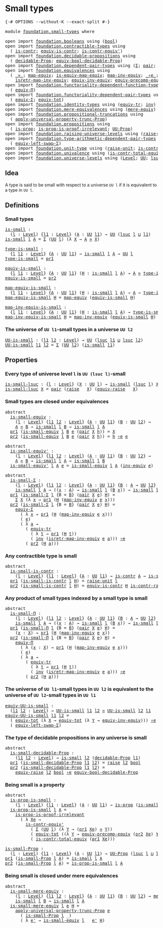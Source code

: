 # Small types

<pre class="Agda"><a id="24" class="Symbol">{-#</a> <a id="28" class="Keyword">OPTIONS</a> <a id="36" class="Pragma">--without-K</a> <a id="48" class="Pragma">--exact-split</a> <a id="62" class="Symbol">#-}</a>

<a id="67" class="Keyword">module</a> <a id="74" href="foundation.small-types.html" class="Module">foundation.small-types</a> <a id="97" class="Keyword">where</a>

<a id="104" class="Keyword">open</a> <a id="109" class="Keyword">import</a> <a id="116" href="foundation.booleans.html" class="Module">foundation.booleans</a> <a id="136" class="Keyword">using</a> <a id="142" class="Symbol">(</a><a id="143" href="foundation.booleans.html#1074" class="Datatype">bool</a><a id="147" class="Symbol">)</a>
<a id="149" class="Keyword">open</a> <a id="154" class="Keyword">import</a> <a id="161" href="foundation.contractible-types.html" class="Module">foundation.contractible-types</a> <a id="191" class="Keyword">using</a>
  <a id="199" class="Symbol">(</a> <a id="201" href="foundation-core.contractible-types.html#925" class="Function">is-contr</a><a id="209" class="Symbol">;</a> <a id="211" href="foundation-core.contractible-types.html#4237" class="Function">equiv-is-contr</a><a id="225" class="Symbol">;</a> <a id="227" href="foundation-core.contractible-types.html#3739" class="Function">is-contr-equiv&#39;</a><a id="242" class="Symbol">)</a>
<a id="244" class="Keyword">open</a> <a id="249" class="Keyword">import</a> <a id="256" href="foundation.decidable-propositions.html" class="Module">foundation.decidable-propositions</a> <a id="290" class="Keyword">using</a>
  <a id="298" class="Symbol">(</a> <a id="300" href="foundation.decidable-propositions.html#1873" class="Function">decidable-Prop</a><a id="314" class="Symbol">;</a> <a id="316" href="foundation.decidable-propositions.html#5175" class="Function">equiv-bool-decidable-Prop</a><a id="341" class="Symbol">)</a>
<a id="343" class="Keyword">open</a> <a id="348" class="Keyword">import</a> <a id="355" href="foundation.dependent-pair-types.html" class="Module">foundation.dependent-pair-types</a> <a id="387" class="Keyword">using</a> <a id="393" class="Symbol">(</a><a id="394" href="foundation-core.dependent-pair-types.html#502" class="Record">Σ</a><a id="395" class="Symbol">;</a> <a id="397" href="foundation-core.dependent-pair-types.html#575" class="InductiveConstructor">pair</a><a id="401" class="Symbol">;</a> <a id="403" href="foundation-core.dependent-pair-types.html#592" class="Field">pr1</a><a id="406" class="Symbol">;</a> <a id="408" href="foundation-core.dependent-pair-types.html#604" class="Field">pr2</a><a id="411" class="Symbol">)</a>
<a id="413" class="Keyword">open</a> <a id="418" class="Keyword">import</a> <a id="425" href="foundation.equivalences.html" class="Module">foundation.equivalences</a> <a id="449" class="Keyword">using</a>
  <a id="457" class="Symbol">(</a> <a id="459" href="foundation-core.equivalences.html#1607" class="Function Operator">_≃_</a><a id="462" class="Symbol">;</a> <a id="464" href="foundation-core.equivalences.html#1807" class="Function">map-equiv</a><a id="473" class="Symbol">;</a> <a id="475" href="foundation-core.equivalences.html#1862" class="Function">is-equiv-map-equiv</a><a id="493" class="Symbol">;</a> <a id="495" href="foundation-core.equivalences.html#5022" class="Function">map-inv-equiv</a><a id="508" class="Symbol">;</a> <a id="510" href="foundation-core.equivalences.html#7843" class="Function Operator">_∘e_</a><a id="514" class="Symbol">;</a> <a id="516" href="foundation-core.equivalences.html#5707" class="Function">inv-equiv</a><a id="525" class="Symbol">;</a>
    <a id="531" href="foundation-core.equivalences.html#5237" class="Function">isretr-map-inv-equiv</a><a id="551" class="Symbol">;</a> <a id="553" href="foundation.equivalences.html#17236" class="Function">equiv-inv-equiv</a><a id="568" class="Symbol">;</a> <a id="570" href="foundation.equivalences.html#18378" class="Function">equiv-precomp-equiv</a><a id="589" class="Symbol">)</a>
<a id="591" class="Keyword">open</a> <a id="596" class="Keyword">import</a> <a id="603" href="foundation.functoriality-dependent-function-types.html" class="Module">foundation.functoriality-dependent-function-types</a> <a id="653" class="Keyword">using</a>
  <a id="661" class="Symbol">(</a> <a id="663" href="foundation.functoriality-dependent-function-types.html#6158" class="Function">equiv-Π</a><a id="670" class="Symbol">)</a>
<a id="672" class="Keyword">open</a> <a id="677" class="Keyword">import</a> <a id="684" href="foundation.functoriality-dependent-pair-types.html" class="Module">foundation.functoriality-dependent-pair-types</a> <a id="730" class="Keyword">using</a>
  <a id="738" class="Symbol">(</a> <a id="740" href="foundation-core.functoriality-dependent-pair-types.html#10421" class="Function">equiv-Σ</a><a id="747" class="Symbol">;</a> <a id="749" href="foundation-core.functoriality-dependent-pair-types.html#6804" class="Function">equiv-tot</a><a id="758" class="Symbol">)</a>
<a id="760" class="Keyword">open</a> <a id="765" class="Keyword">import</a> <a id="772" href="foundation.identity-types.html" class="Module">foundation.identity-types</a> <a id="798" class="Keyword">using</a> <a id="804" class="Symbol">(</a><a id="805" href="foundation.identity-types.html#3840" class="Function">equiv-tr</a><a id="813" class="Symbol">;</a> <a id="815" href="foundation-core.identity-types.html#1552" class="Function">inv</a><a id="818" class="Symbol">)</a>
<a id="820" class="Keyword">open</a> <a id="825" class="Keyword">import</a> <a id="832" href="foundation.mere-equivalences.html" class="Module">foundation.mere-equivalences</a> <a id="861" class="Keyword">using</a> <a id="867" class="Symbol">(</a><a id="868" href="foundation.mere-equivalences.html#1406" class="Function">mere-equiv</a><a id="878" class="Symbol">)</a>
<a id="880" class="Keyword">open</a> <a id="885" class="Keyword">import</a> <a id="892" href="foundation.propositional-truncations.html" class="Module">foundation.propositional-truncations</a> <a id="929" class="Keyword">using</a>
  <a id="937" class="Symbol">(</a> <a id="939" href="foundation.propositional-truncations.html#5581" class="Function">apply-universal-property-trunc-Prop</a><a id="974" class="Symbol">)</a>
<a id="976" class="Keyword">open</a> <a id="981" class="Keyword">import</a> <a id="988" href="foundation.propositions.html" class="Module">foundation.propositions</a> <a id="1012" class="Keyword">using</a>
  <a id="1020" class="Symbol">(</a> <a id="1022" href="foundation-core.propositions.html#1246" class="Function">is-prop</a><a id="1029" class="Symbol">;</a> <a id="1031" href="foundation-core.propositions.html#3151" class="Function">is-prop-is-proof-irrelevant</a><a id="1058" class="Symbol">;</a> <a id="1060" href="foundation-core.propositions.html#1322" class="Function">UU-Prop</a><a id="1067" class="Symbol">)</a>
<a id="1069" class="Keyword">open</a> <a id="1074" class="Keyword">import</a> <a id="1081" href="foundation.raising-universe-levels.html" class="Module">foundation.raising-universe-levels</a> <a id="1116" class="Keyword">using</a> <a id="1122" class="Symbol">(</a><a id="1123" href="foundation.raising-universe-levels.html#765" class="Datatype">raise</a><a id="1128" class="Symbol">;</a> <a id="1130" href="foundation.raising-universe-levels.html#1342" class="Function">equiv-raise</a><a id="1141" class="Symbol">)</a>
<a id="1143" class="Keyword">open</a> <a id="1148" class="Keyword">import</a> <a id="1155" href="foundation.type-arithmetic-dependent-pair-types.html" class="Module">foundation.type-arithmetic-dependent-pair-types</a> <a id="1203" class="Keyword">using</a>
  <a id="1211" class="Symbol">(</a> <a id="1213" href="foundation-core.type-arithmetic-dependent-pair-types.html#10226" class="Function">equiv-left-swap-Σ</a><a id="1230" class="Symbol">)</a>
<a id="1232" class="Keyword">open</a> <a id="1237" class="Keyword">import</a> <a id="1244" href="foundation.unit-type.html" class="Module">foundation.unit-type</a> <a id="1265" class="Keyword">using</a> <a id="1271" class="Symbol">(</a><a id="1272" href="foundation.unit-type.html#1237" class="Function">raise-unit</a><a id="1282" class="Symbol">;</a> <a id="1284" href="foundation.unit-type.html#2797" class="Function">is-contr-raise-unit</a><a id="1303" class="Symbol">)</a>
<a id="1305" class="Keyword">open</a> <a id="1310" class="Keyword">import</a> <a id="1317" href="foundation.univalence.html" class="Module">foundation.univalence</a> <a id="1339" class="Keyword">using</a> <a id="1345" class="Symbol">(</a><a id="1346" href="foundation.univalence.html#1331" class="Function">is-contr-total-equiv</a><a id="1366" class="Symbol">)</a>
<a id="1368" class="Keyword">open</a> <a id="1373" class="Keyword">import</a> <a id="1380" href="foundation.universe-levels.html" class="Module">foundation.universe-levels</a> <a id="1407" class="Keyword">using</a> <a id="1413" class="Symbol">(</a><a id="1414" href="Agda.Primitive.html#597" class="Postulate">Level</a><a id="1419" class="Symbol">;</a> <a id="1421" href="foundation-core.universe-levels.html#222" class="Primitive">UU</a><a id="1423" class="Symbol">;</a> <a id="1425" href="Agda.Primitive.html#780" class="Primitive">lsuc</a><a id="1429" class="Symbol">;</a> <a id="1431" href="Agda.Primitive.html#810" class="Primitive Operator">_⊔_</a><a id="1434" class="Symbol">)</a>
</pre>
## Idea

A type is said to be small with respect to a universe `UU l` if it is equivalent to a type in `UU l`.

## Definitions

### Small types

<pre class="Agda"><a id="is-small"></a><a id="1594" href="foundation.small-types.html#1594" class="Function">is-small</a> <a id="1603" class="Symbol">:</a>
  <a id="1607" class="Symbol">(</a><a id="1608" href="foundation.small-types.html#1608" class="Bound">l</a> <a id="1610" class="Symbol">:</a> <a id="1612" href="Agda.Primitive.html#597" class="Postulate">Level</a><a id="1617" class="Symbol">)</a> <a id="1619" class="Symbol">{</a><a id="1620" href="foundation.small-types.html#1620" class="Bound">l1</a> <a id="1623" class="Symbol">:</a> <a id="1625" href="Agda.Primitive.html#597" class="Postulate">Level</a><a id="1630" class="Symbol">}</a> <a id="1632" class="Symbol">(</a><a id="1633" href="foundation.small-types.html#1633" class="Bound">A</a> <a id="1635" class="Symbol">:</a> <a id="1637" href="foundation-core.universe-levels.html#222" class="Primitive">UU</a> <a id="1640" href="foundation.small-types.html#1620" class="Bound">l1</a><a id="1642" class="Symbol">)</a> <a id="1644" class="Symbol">→</a> <a id="1646" href="foundation-core.universe-levels.html#222" class="Primitive">UU</a> <a id="1649" class="Symbol">(</a><a id="1650" href="Agda.Primitive.html#780" class="Primitive">lsuc</a> <a id="1655" href="foundation.small-types.html#1608" class="Bound">l</a> <a id="1657" href="Agda.Primitive.html#810" class="Primitive Operator">⊔</a> <a id="1659" href="foundation.small-types.html#1620" class="Bound">l1</a><a id="1661" class="Symbol">)</a>
<a id="1663" href="foundation.small-types.html#1594" class="Function">is-small</a> <a id="1672" href="foundation.small-types.html#1672" class="Bound">l</a> <a id="1674" href="foundation.small-types.html#1674" class="Bound">A</a> <a id="1676" class="Symbol">=</a> <a id="1678" href="foundation-core.dependent-pair-types.html#502" class="Record">Σ</a> <a id="1680" class="Symbol">(</a><a id="1681" href="foundation-core.universe-levels.html#222" class="Primitive">UU</a> <a id="1684" href="foundation.small-types.html#1672" class="Bound">l</a><a id="1685" class="Symbol">)</a> <a id="1687" class="Symbol">(λ</a> <a id="1690" href="foundation.small-types.html#1690" class="Bound">X</a> <a id="1692" class="Symbol">→</a> <a id="1694" href="foundation.small-types.html#1674" class="Bound">A</a> <a id="1696" href="foundation-core.equivalences.html#1607" class="Function Operator">≃</a> <a id="1698" href="foundation.small-types.html#1690" class="Bound">X</a><a id="1699" class="Symbol">)</a>

<a id="type-is-small"></a><a id="1702" href="foundation.small-types.html#1702" class="Function">type-is-small</a> <a id="1716" class="Symbol">:</a>
  <a id="1720" class="Symbol">{</a><a id="1721" href="foundation.small-types.html#1721" class="Bound">l</a> <a id="1723" href="foundation.small-types.html#1723" class="Bound">l1</a> <a id="1726" class="Symbol">:</a> <a id="1728" href="Agda.Primitive.html#597" class="Postulate">Level</a><a id="1733" class="Symbol">}</a> <a id="1735" class="Symbol">{</a><a id="1736" href="foundation.small-types.html#1736" class="Bound">A</a> <a id="1738" class="Symbol">:</a> <a id="1740" href="foundation-core.universe-levels.html#222" class="Primitive">UU</a> <a id="1743" href="foundation.small-types.html#1723" class="Bound">l1</a><a id="1745" class="Symbol">}</a> <a id="1747" class="Symbol">→</a> <a id="1749" href="foundation.small-types.html#1594" class="Function">is-small</a> <a id="1758" href="foundation.small-types.html#1721" class="Bound">l</a> <a id="1760" href="foundation.small-types.html#1736" class="Bound">A</a> <a id="1762" class="Symbol">→</a> <a id="1764" href="foundation-core.universe-levels.html#222" class="Primitive">UU</a> <a id="1767" href="foundation.small-types.html#1721" class="Bound">l</a>
<a id="1769" href="foundation.small-types.html#1702" class="Function">type-is-small</a> <a id="1783" class="Symbol">=</a> <a id="1785" href="foundation-core.dependent-pair-types.html#592" class="Field">pr1</a>

<a id="equiv-is-small"></a><a id="1790" href="foundation.small-types.html#1790" class="Function">equiv-is-small</a> <a id="1805" class="Symbol">:</a>
  <a id="1809" class="Symbol">{</a><a id="1810" href="foundation.small-types.html#1810" class="Bound">l</a> <a id="1812" href="foundation.small-types.html#1812" class="Bound">l1</a> <a id="1815" class="Symbol">:</a> <a id="1817" href="Agda.Primitive.html#597" class="Postulate">Level</a><a id="1822" class="Symbol">}</a> <a id="1824" class="Symbol">{</a><a id="1825" href="foundation.small-types.html#1825" class="Bound">A</a> <a id="1827" class="Symbol">:</a> <a id="1829" href="foundation-core.universe-levels.html#222" class="Primitive">UU</a> <a id="1832" href="foundation.small-types.html#1812" class="Bound">l1</a><a id="1834" class="Symbol">}</a> <a id="1836" class="Symbol">(</a><a id="1837" href="foundation.small-types.html#1837" class="Bound">H</a> <a id="1839" class="Symbol">:</a> <a id="1841" href="foundation.small-types.html#1594" class="Function">is-small</a> <a id="1850" href="foundation.small-types.html#1810" class="Bound">l</a> <a id="1852" href="foundation.small-types.html#1825" class="Bound">A</a><a id="1853" class="Symbol">)</a> <a id="1855" class="Symbol">→</a> <a id="1857" href="foundation.small-types.html#1825" class="Bound">A</a> <a id="1859" href="foundation-core.equivalences.html#1607" class="Function Operator">≃</a> <a id="1861" href="foundation.small-types.html#1702" class="Function">type-is-small</a> <a id="1875" href="foundation.small-types.html#1837" class="Bound">H</a>
<a id="1877" href="foundation.small-types.html#1790" class="Function">equiv-is-small</a> <a id="1892" class="Symbol">=</a> <a id="1894" href="foundation-core.dependent-pair-types.html#604" class="Field">pr2</a>

<a id="map-equiv-is-small"></a><a id="1899" href="foundation.small-types.html#1899" class="Function">map-equiv-is-small</a> <a id="1918" class="Symbol">:</a>
  <a id="1922" class="Symbol">{</a><a id="1923" href="foundation.small-types.html#1923" class="Bound">l</a> <a id="1925" href="foundation.small-types.html#1925" class="Bound">l1</a> <a id="1928" class="Symbol">:</a> <a id="1930" href="Agda.Primitive.html#597" class="Postulate">Level</a><a id="1935" class="Symbol">}</a> <a id="1937" class="Symbol">{</a><a id="1938" href="foundation.small-types.html#1938" class="Bound">A</a> <a id="1940" class="Symbol">:</a> <a id="1942" href="foundation-core.universe-levels.html#222" class="Primitive">UU</a> <a id="1945" href="foundation.small-types.html#1925" class="Bound">l1</a><a id="1947" class="Symbol">}</a> <a id="1949" class="Symbol">(</a><a id="1950" href="foundation.small-types.html#1950" class="Bound">H</a> <a id="1952" class="Symbol">:</a> <a id="1954" href="foundation.small-types.html#1594" class="Function">is-small</a> <a id="1963" href="foundation.small-types.html#1923" class="Bound">l</a> <a id="1965" href="foundation.small-types.html#1938" class="Bound">A</a><a id="1966" class="Symbol">)</a> <a id="1968" class="Symbol">→</a> <a id="1970" href="foundation.small-types.html#1938" class="Bound">A</a> <a id="1972" class="Symbol">→</a> <a id="1974" href="foundation.small-types.html#1702" class="Function">type-is-small</a> <a id="1988" href="foundation.small-types.html#1950" class="Bound">H</a>
<a id="1990" href="foundation.small-types.html#1899" class="Function">map-equiv-is-small</a> <a id="2009" href="foundation.small-types.html#2009" class="Bound">H</a> <a id="2011" class="Symbol">=</a> <a id="2013" href="foundation-core.equivalences.html#1807" class="Function">map-equiv</a> <a id="2023" class="Symbol">(</a><a id="2024" href="foundation.small-types.html#1790" class="Function">equiv-is-small</a> <a id="2039" href="foundation.small-types.html#2009" class="Bound">H</a><a id="2040" class="Symbol">)</a>

<a id="map-inv-equiv-is-small"></a><a id="2043" href="foundation.small-types.html#2043" class="Function">map-inv-equiv-is-small</a> <a id="2066" class="Symbol">:</a>
  <a id="2070" class="Symbol">{</a><a id="2071" href="foundation.small-types.html#2071" class="Bound">l</a> <a id="2073" href="foundation.small-types.html#2073" class="Bound">l1</a> <a id="2076" class="Symbol">:</a> <a id="2078" href="Agda.Primitive.html#597" class="Postulate">Level</a><a id="2083" class="Symbol">}</a> <a id="2085" class="Symbol">{</a><a id="2086" href="foundation.small-types.html#2086" class="Bound">A</a> <a id="2088" class="Symbol">:</a> <a id="2090" href="foundation-core.universe-levels.html#222" class="Primitive">UU</a> <a id="2093" href="foundation.small-types.html#2073" class="Bound">l1</a><a id="2095" class="Symbol">}</a> <a id="2097" class="Symbol">(</a><a id="2098" href="foundation.small-types.html#2098" class="Bound">H</a> <a id="2100" class="Symbol">:</a> <a id="2102" href="foundation.small-types.html#1594" class="Function">is-small</a> <a id="2111" href="foundation.small-types.html#2071" class="Bound">l</a> <a id="2113" href="foundation.small-types.html#2086" class="Bound">A</a><a id="2114" class="Symbol">)</a> <a id="2116" class="Symbol">→</a> <a id="2118" href="foundation.small-types.html#1702" class="Function">type-is-small</a> <a id="2132" href="foundation.small-types.html#2098" class="Bound">H</a> <a id="2134" class="Symbol">→</a> <a id="2136" href="foundation.small-types.html#2086" class="Bound">A</a>
<a id="2138" href="foundation.small-types.html#2043" class="Function">map-inv-equiv-is-small</a> <a id="2161" href="foundation.small-types.html#2161" class="Bound">H</a> <a id="2163" class="Symbol">=</a> <a id="2165" href="foundation-core.equivalences.html#5022" class="Function">map-inv-equiv</a> <a id="2179" class="Symbol">(</a><a id="2180" href="foundation.small-types.html#1790" class="Function">equiv-is-small</a> <a id="2195" href="foundation.small-types.html#2161" class="Bound">H</a><a id="2196" class="Symbol">)</a>
</pre>
### The universe of `UU l1`-small types in a universe `UU l2`

<pre class="Agda"><a id="UU-is-small"></a><a id="2274" href="foundation.small-types.html#2274" class="Function">UU-is-small</a> <a id="2286" class="Symbol">:</a> <a id="2288" class="Symbol">(</a><a id="2289" href="foundation.small-types.html#2289" class="Bound">l1</a> <a id="2292" href="foundation.small-types.html#2292" class="Bound">l2</a> <a id="2295" class="Symbol">:</a> <a id="2297" href="Agda.Primitive.html#597" class="Postulate">Level</a><a id="2302" class="Symbol">)</a> <a id="2304" class="Symbol">→</a> <a id="2306" href="foundation-core.universe-levels.html#222" class="Primitive">UU</a> <a id="2309" class="Symbol">(</a><a id="2310" href="Agda.Primitive.html#780" class="Primitive">lsuc</a> <a id="2315" href="foundation.small-types.html#2289" class="Bound">l1</a> <a id="2318" href="Agda.Primitive.html#810" class="Primitive Operator">⊔</a> <a id="2320" href="Agda.Primitive.html#780" class="Primitive">lsuc</a> <a id="2325" href="foundation.small-types.html#2292" class="Bound">l2</a><a id="2327" class="Symbol">)</a>
<a id="2329" href="foundation.small-types.html#2274" class="Function">UU-is-small</a> <a id="2341" href="foundation.small-types.html#2341" class="Bound">l1</a> <a id="2344" href="foundation.small-types.html#2344" class="Bound">l2</a> <a id="2347" class="Symbol">=</a> <a id="2349" href="foundation-core.dependent-pair-types.html#502" class="Record">Σ</a> <a id="2351" class="Symbol">(</a><a id="2352" href="foundation-core.universe-levels.html#222" class="Primitive">UU</a> <a id="2355" href="foundation.small-types.html#2344" class="Bound">l2</a><a id="2357" class="Symbol">)</a> <a id="2359" class="Symbol">(</a><a id="2360" href="foundation.small-types.html#1594" class="Function">is-small</a> <a id="2369" href="foundation.small-types.html#2341" class="Bound">l1</a><a id="2371" class="Symbol">)</a>
</pre>
## Properties

### Every type of universe level `l` is `UU (lsuc l)`-small

<pre class="Agda"><a id="is-small-lsuc"></a><a id="2462" href="foundation.small-types.html#2462" class="Function">is-small-lsuc</a> <a id="2476" class="Symbol">:</a> <a id="2478" class="Symbol">{</a><a id="2479" href="foundation.small-types.html#2479" class="Bound">l</a> <a id="2481" class="Symbol">:</a> <a id="2483" href="Agda.Primitive.html#597" class="Postulate">Level</a><a id="2488" class="Symbol">}</a> <a id="2490" class="Symbol">(</a><a id="2491" href="foundation.small-types.html#2491" class="Bound">X</a> <a id="2493" class="Symbol">:</a> <a id="2495" href="foundation-core.universe-levels.html#222" class="Primitive">UU</a> <a id="2498" href="foundation.small-types.html#2479" class="Bound">l</a><a id="2499" class="Symbol">)</a> <a id="2501" class="Symbol">→</a> <a id="2503" href="foundation.small-types.html#1594" class="Function">is-small</a> <a id="2512" class="Symbol">(</a><a id="2513" href="Agda.Primitive.html#780" class="Primitive">lsuc</a> <a id="2518" href="foundation.small-types.html#2479" class="Bound">l</a><a id="2519" class="Symbol">)</a> <a id="2521" href="foundation.small-types.html#2491" class="Bound">X</a>
<a id="2523" href="foundation.small-types.html#2462" class="Function">is-small-lsuc</a> <a id="2537" href="foundation.small-types.html#2537" class="Bound">X</a> <a id="2539" class="Symbol">=</a> <a id="2541" href="foundation-core.dependent-pair-types.html#575" class="InductiveConstructor">pair</a> <a id="2546" class="Symbol">(</a><a id="2547" href="foundation.raising-universe-levels.html#765" class="Datatype">raise</a> <a id="2553" class="Symbol">_</a> <a id="2555" href="foundation.small-types.html#2537" class="Bound">X</a><a id="2556" class="Symbol">)</a> <a id="2558" class="Symbol">(</a><a id="2559" href="foundation.raising-universe-levels.html#1342" class="Function">equiv-raise</a> <a id="2571" class="Symbol">_</a> <a id="2573" href="foundation.small-types.html#2537" class="Bound">X</a><a id="2574" class="Symbol">)</a>
</pre>
### Small types are closed under equivalences

<pre class="Agda"><a id="2636" class="Keyword">abstract</a>
  <a id="is-small-equiv"></a><a id="2647" href="foundation.small-types.html#2647" class="Function">is-small-equiv</a> <a id="2662" class="Symbol">:</a>
    <a id="2668" class="Symbol">(</a><a id="2669" href="foundation.small-types.html#2669" class="Bound">l</a> <a id="2671" class="Symbol">:</a> <a id="2673" href="Agda.Primitive.html#597" class="Postulate">Level</a><a id="2678" class="Symbol">)</a> <a id="2680" class="Symbol">{</a><a id="2681" href="foundation.small-types.html#2681" class="Bound">l1</a> <a id="2684" href="foundation.small-types.html#2684" class="Bound">l2</a> <a id="2687" class="Symbol">:</a> <a id="2689" href="Agda.Primitive.html#597" class="Postulate">Level</a><a id="2694" class="Symbol">}</a> <a id="2696" class="Symbol">{</a><a id="2697" href="foundation.small-types.html#2697" class="Bound">A</a> <a id="2699" class="Symbol">:</a> <a id="2701" href="foundation-core.universe-levels.html#222" class="Primitive">UU</a> <a id="2704" href="foundation.small-types.html#2681" class="Bound">l1</a><a id="2706" class="Symbol">}</a> <a id="2708" class="Symbol">(</a><a id="2709" href="foundation.small-types.html#2709" class="Bound">B</a> <a id="2711" class="Symbol">:</a> <a id="2713" href="foundation-core.universe-levels.html#222" class="Primitive">UU</a> <a id="2716" href="foundation.small-types.html#2684" class="Bound">l2</a><a id="2718" class="Symbol">)</a> <a id="2720" class="Symbol">→</a>
    <a id="2726" href="foundation.small-types.html#2697" class="Bound">A</a> <a id="2728" href="foundation-core.equivalences.html#1607" class="Function Operator">≃</a> <a id="2730" href="foundation.small-types.html#2709" class="Bound">B</a> <a id="2732" class="Symbol">→</a> <a id="2734" href="foundation.small-types.html#1594" class="Function">is-small</a> <a id="2743" href="foundation.small-types.html#2669" class="Bound">l</a> <a id="2745" href="foundation.small-types.html#2709" class="Bound">B</a> <a id="2747" class="Symbol">→</a> <a id="2749" href="foundation.small-types.html#1594" class="Function">is-small</a> <a id="2758" href="foundation.small-types.html#2669" class="Bound">l</a> <a id="2760" href="foundation.small-types.html#2697" class="Bound">A</a>
  <a id="2764" href="foundation-core.dependent-pair-types.html#592" class="Field">pr1</a> <a id="2768" class="Symbol">(</a><a id="2769" href="foundation.small-types.html#2647" class="Function">is-small-equiv</a> <a id="2784" href="foundation.small-types.html#2784" class="Bound">l</a> <a id="2786" href="foundation.small-types.html#2786" class="Bound">B</a> <a id="2788" href="foundation.small-types.html#2788" class="Bound">e</a> <a id="2790" class="Symbol">(</a><a id="2791" href="foundation-core.dependent-pair-types.html#575" class="InductiveConstructor">pair</a> <a id="2796" href="foundation.small-types.html#2796" class="Bound">X</a> <a id="2798" href="foundation.small-types.html#2798" class="Bound">h</a><a id="2799" class="Symbol">))</a> <a id="2802" class="Symbol">=</a> <a id="2804" href="foundation.small-types.html#2796" class="Bound">X</a>
  <a id="2808" href="foundation-core.dependent-pair-types.html#604" class="Field">pr2</a> <a id="2812" class="Symbol">(</a><a id="2813" href="foundation.small-types.html#2647" class="Function">is-small-equiv</a> <a id="2828" href="foundation.small-types.html#2828" class="Bound">l</a> <a id="2830" href="foundation.small-types.html#2830" class="Bound">B</a> <a id="2832" href="foundation.small-types.html#2832" class="Bound">e</a> <a id="2834" class="Symbol">(</a><a id="2835" href="foundation-core.dependent-pair-types.html#575" class="InductiveConstructor">pair</a> <a id="2840" href="foundation.small-types.html#2840" class="Bound">X</a> <a id="2842" href="foundation.small-types.html#2842" class="Bound">h</a><a id="2843" class="Symbol">))</a> <a id="2846" class="Symbol">=</a> <a id="2848" href="foundation.small-types.html#2842" class="Bound">h</a> <a id="2850" href="foundation-core.equivalences.html#7843" class="Function Operator">∘e</a> <a id="2853" href="foundation.small-types.html#2832" class="Bound">e</a>

<a id="2856" class="Keyword">abstract</a>
  <a id="is-small-equiv&#39;"></a><a id="2867" href="foundation.small-types.html#2867" class="Function">is-small-equiv&#39;</a> <a id="2883" class="Symbol">:</a>
    <a id="2889" class="Symbol">(</a><a id="2890" href="foundation.small-types.html#2890" class="Bound">l</a> <a id="2892" class="Symbol">:</a> <a id="2894" href="Agda.Primitive.html#597" class="Postulate">Level</a><a id="2899" class="Symbol">)</a> <a id="2901" class="Symbol">{</a><a id="2902" href="foundation.small-types.html#2902" class="Bound">l1</a> <a id="2905" href="foundation.small-types.html#2905" class="Bound">l2</a> <a id="2908" class="Symbol">:</a> <a id="2910" href="Agda.Primitive.html#597" class="Postulate">Level</a><a id="2915" class="Symbol">}</a> <a id="2917" class="Symbol">(</a><a id="2918" href="foundation.small-types.html#2918" class="Bound">A</a> <a id="2920" class="Symbol">:</a> <a id="2922" href="foundation-core.universe-levels.html#222" class="Primitive">UU</a> <a id="2925" href="foundation.small-types.html#2902" class="Bound">l1</a><a id="2927" class="Symbol">)</a> <a id="2929" class="Symbol">{</a><a id="2930" href="foundation.small-types.html#2930" class="Bound">B</a> <a id="2932" class="Symbol">:</a> <a id="2934" href="foundation-core.universe-levels.html#222" class="Primitive">UU</a> <a id="2937" href="foundation.small-types.html#2905" class="Bound">l2</a><a id="2939" class="Symbol">}</a> <a id="2941" class="Symbol">→</a>
    <a id="2947" href="foundation.small-types.html#2918" class="Bound">A</a> <a id="2949" href="foundation-core.equivalences.html#1607" class="Function Operator">≃</a> <a id="2951" href="foundation.small-types.html#2930" class="Bound">B</a> <a id="2953" class="Symbol">→</a> <a id="2955" href="foundation.small-types.html#1594" class="Function">is-small</a> <a id="2964" href="foundation.small-types.html#2890" class="Bound">l</a> <a id="2966" href="foundation.small-types.html#2918" class="Bound">A</a> <a id="2968" class="Symbol">→</a> <a id="2970" href="foundation.small-types.html#1594" class="Function">is-small</a> <a id="2979" href="foundation.small-types.html#2890" class="Bound">l</a> <a id="2981" href="foundation.small-types.html#2930" class="Bound">B</a>
  <a id="2985" href="foundation.small-types.html#2867" class="Function">is-small-equiv&#39;</a> <a id="3001" href="foundation.small-types.html#3001" class="Bound">l</a> <a id="3003" href="foundation.small-types.html#3003" class="Bound">A</a> <a id="3005" href="foundation.small-types.html#3005" class="Bound">e</a> <a id="3007" class="Symbol">=</a> <a id="3009" href="foundation.small-types.html#2647" class="Function">is-small-equiv</a> <a id="3024" href="foundation.small-types.html#3001" class="Bound">l</a> <a id="3026" href="foundation.small-types.html#3003" class="Bound">A</a> <a id="3028" class="Symbol">(</a><a id="3029" href="foundation-core.equivalences.html#5707" class="Function">inv-equiv</a> <a id="3039" href="foundation.small-types.html#3005" class="Bound">e</a><a id="3040" class="Symbol">)</a>

<a id="3043" class="Keyword">abstract</a>
  <a id="is-small-Σ"></a><a id="3054" href="foundation.small-types.html#3054" class="Function">is-small-Σ</a> <a id="3065" class="Symbol">:</a>
    <a id="3071" class="Symbol">(</a><a id="3072" href="foundation.small-types.html#3072" class="Bound">l</a> <a id="3074" class="Symbol">:</a> <a id="3076" href="Agda.Primitive.html#597" class="Postulate">Level</a><a id="3081" class="Symbol">)</a> <a id="3083" class="Symbol">{</a><a id="3084" href="foundation.small-types.html#3084" class="Bound">l1</a> <a id="3087" href="foundation.small-types.html#3087" class="Bound">l2</a> <a id="3090" class="Symbol">:</a> <a id="3092" href="Agda.Primitive.html#597" class="Postulate">Level</a><a id="3097" class="Symbol">}</a> <a id="3099" class="Symbol">{</a><a id="3100" href="foundation.small-types.html#3100" class="Bound">A</a> <a id="3102" class="Symbol">:</a> <a id="3104" href="foundation-core.universe-levels.html#222" class="Primitive">UU</a> <a id="3107" href="foundation.small-types.html#3084" class="Bound">l1</a><a id="3109" class="Symbol">}</a> <a id="3111" class="Symbol">{</a><a id="3112" href="foundation.small-types.html#3112" class="Bound">B</a> <a id="3114" class="Symbol">:</a> <a id="3116" href="foundation.small-types.html#3100" class="Bound">A</a> <a id="3118" class="Symbol">→</a> <a id="3120" href="foundation-core.universe-levels.html#222" class="Primitive">UU</a> <a id="3123" href="foundation.small-types.html#3087" class="Bound">l2</a><a id="3125" class="Symbol">}</a> <a id="3127" class="Symbol">→</a>
    <a id="3133" href="foundation.small-types.html#1594" class="Function">is-small</a> <a id="3142" href="foundation.small-types.html#3072" class="Bound">l</a> <a id="3144" href="foundation.small-types.html#3100" class="Bound">A</a> <a id="3146" class="Symbol">→</a> <a id="3148" class="Symbol">((</a><a id="3150" href="foundation.small-types.html#3150" class="Bound">x</a> <a id="3152" class="Symbol">:</a> <a id="3154" href="foundation.small-types.html#3100" class="Bound">A</a><a id="3155" class="Symbol">)</a> <a id="3157" class="Symbol">→</a> <a id="3159" href="foundation.small-types.html#1594" class="Function">is-small</a> <a id="3168" href="foundation.small-types.html#3072" class="Bound">l</a> <a id="3170" class="Symbol">(</a><a id="3171" href="foundation.small-types.html#3112" class="Bound">B</a> <a id="3173" href="foundation.small-types.html#3150" class="Bound">x</a><a id="3174" class="Symbol">))</a> <a id="3177" class="Symbol">→</a> <a id="3179" href="foundation.small-types.html#1594" class="Function">is-small</a> <a id="3188" href="foundation.small-types.html#3072" class="Bound">l</a> <a id="3190" class="Symbol">(</a><a id="3191" href="foundation-core.dependent-pair-types.html#502" class="Record">Σ</a> <a id="3193" href="foundation.small-types.html#3100" class="Bound">A</a> <a id="3195" href="foundation.small-types.html#3112" class="Bound">B</a><a id="3196" class="Symbol">)</a>
  <a id="3200" href="foundation-core.dependent-pair-types.html#592" class="Field">pr1</a> <a id="3204" class="Symbol">(</a><a id="3205" href="foundation.small-types.html#3054" class="Function">is-small-Σ</a> <a id="3216" href="foundation.small-types.html#3216" class="Bound">l</a> <a id="3218" class="Symbol">{</a><a id="3219" class="Argument">B</a> <a id="3221" class="Symbol">=</a> <a id="3223" href="foundation.small-types.html#3223" class="Bound">B</a><a id="3224" class="Symbol">}</a> <a id="3226" class="Symbol">(</a><a id="3227" href="foundation-core.dependent-pair-types.html#575" class="InductiveConstructor">pair</a> <a id="3232" href="foundation.small-types.html#3232" class="Bound">X</a> <a id="3234" href="foundation.small-types.html#3234" class="Bound">e</a><a id="3235" class="Symbol">)</a> <a id="3237" href="foundation.small-types.html#3237" class="Bound">H</a><a id="3238" class="Symbol">)</a> <a id="3240" class="Symbol">=</a>
    <a id="3246" href="foundation-core.dependent-pair-types.html#502" class="Record">Σ</a> <a id="3248" href="foundation.small-types.html#3232" class="Bound">X</a> <a id="3250" class="Symbol">(λ</a> <a id="3253" href="foundation.small-types.html#3253" class="Bound">x</a> <a id="3255" class="Symbol">→</a> <a id="3257" href="foundation-core.dependent-pair-types.html#592" class="Field">pr1</a> <a id="3261" class="Symbol">(</a><a id="3262" href="foundation.small-types.html#3237" class="Bound">H</a> <a id="3264" class="Symbol">(</a><a id="3265" href="foundation-core.equivalences.html#5022" class="Function">map-inv-equiv</a> <a id="3279" href="foundation.small-types.html#3234" class="Bound">e</a> <a id="3281" href="foundation.small-types.html#3253" class="Bound">x</a><a id="3282" class="Symbol">)))</a>
  <a id="3288" href="foundation-core.dependent-pair-types.html#604" class="Field">pr2</a> <a id="3292" class="Symbol">(</a><a id="3293" href="foundation.small-types.html#3054" class="Function">is-small-Σ</a> <a id="3304" href="foundation.small-types.html#3304" class="Bound">l</a> <a id="3306" class="Symbol">{</a><a id="3307" class="Argument">B</a> <a id="3309" class="Symbol">=</a> <a id="3311" href="foundation.small-types.html#3311" class="Bound">B</a><a id="3312" class="Symbol">}</a> <a id="3314" class="Symbol">(</a><a id="3315" href="foundation-core.dependent-pair-types.html#575" class="InductiveConstructor">pair</a> <a id="3320" href="foundation.small-types.html#3320" class="Bound">X</a> <a id="3322" href="foundation.small-types.html#3322" class="Bound">e</a><a id="3323" class="Symbol">)</a> <a id="3325" href="foundation.small-types.html#3325" class="Bound">H</a><a id="3326" class="Symbol">)</a> <a id="3328" class="Symbol">=</a>
    <a id="3334" href="foundation-core.functoriality-dependent-pair-types.html#10421" class="Function">equiv-Σ</a>
      <a id="3348" class="Symbol">(</a> <a id="3350" class="Symbol">λ</a> <a id="3352" href="foundation.small-types.html#3352" class="Bound">x</a> <a id="3354" class="Symbol">→</a> <a id="3356" href="foundation-core.dependent-pair-types.html#592" class="Field">pr1</a> <a id="3360" class="Symbol">(</a><a id="3361" href="foundation.small-types.html#3325" class="Bound">H</a> <a id="3363" class="Symbol">(</a><a id="3364" href="foundation-core.equivalences.html#5022" class="Function">map-inv-equiv</a> <a id="3378" href="foundation.small-types.html#3322" class="Bound">e</a> <a id="3380" href="foundation.small-types.html#3352" class="Bound">x</a><a id="3381" class="Symbol">)))</a>
      <a id="3391" class="Symbol">(</a> <a id="3393" href="foundation.small-types.html#3322" class="Bound">e</a><a id="3394" class="Symbol">)</a>
      <a id="3402" class="Symbol">(</a> <a id="3404" class="Symbol">λ</a> <a id="3406" href="foundation.small-types.html#3406" class="Bound">a</a> <a id="3408" class="Symbol">→</a>
        <a id="3418" class="Symbol">(</a> <a id="3420" href="foundation.identity-types.html#3840" class="Function">equiv-tr</a>
          <a id="3439" class="Symbol">(</a> <a id="3441" class="Symbol">λ</a> <a id="3443" href="foundation.small-types.html#3443" class="Bound">t</a> <a id="3445" class="Symbol">→</a> <a id="3447" href="foundation-core.dependent-pair-types.html#592" class="Field">pr1</a> <a id="3451" class="Symbol">(</a><a id="3452" href="foundation.small-types.html#3325" class="Bound">H</a> <a id="3454" href="foundation.small-types.html#3443" class="Bound">t</a><a id="3455" class="Symbol">))</a>
          <a id="3468" class="Symbol">(</a> <a id="3470" href="foundation-core.identity-types.html#1552" class="Function">inv</a> <a id="3474" class="Symbol">(</a><a id="3475" href="foundation-core.equivalences.html#5237" class="Function">isretr-map-inv-equiv</a> <a id="3496" href="foundation.small-types.html#3322" class="Bound">e</a> <a id="3498" href="foundation.small-types.html#3406" class="Bound">a</a><a id="3499" class="Symbol">)))</a> <a id="3503" href="foundation-core.equivalences.html#7843" class="Function Operator">∘e</a>
        <a id="3514" class="Symbol">(</a> <a id="3516" href="foundation-core.dependent-pair-types.html#604" class="Field">pr2</a> <a id="3520" class="Symbol">(</a><a id="3521" href="foundation.small-types.html#3325" class="Bound">H</a> <a id="3523" href="foundation.small-types.html#3406" class="Bound">a</a><a id="3524" class="Symbol">)))</a>
</pre>
### Any contractible type is small

<pre class="Agda"><a id="3577" class="Keyword">abstract</a>
  <a id="is-small-is-contr"></a><a id="3588" href="foundation.small-types.html#3588" class="Function">is-small-is-contr</a> <a id="3606" class="Symbol">:</a>
    <a id="3612" class="Symbol">(</a><a id="3613" href="foundation.small-types.html#3613" class="Bound">l</a> <a id="3615" class="Symbol">:</a> <a id="3617" href="Agda.Primitive.html#597" class="Postulate">Level</a><a id="3622" class="Symbol">)</a> <a id="3624" class="Symbol">{</a><a id="3625" href="foundation.small-types.html#3625" class="Bound">l1</a> <a id="3628" class="Symbol">:</a> <a id="3630" href="Agda.Primitive.html#597" class="Postulate">Level</a><a id="3635" class="Symbol">}</a> <a id="3637" class="Symbol">{</a><a id="3638" href="foundation.small-types.html#3638" class="Bound">A</a> <a id="3640" class="Symbol">:</a> <a id="3642" href="foundation-core.universe-levels.html#222" class="Primitive">UU</a> <a id="3645" href="foundation.small-types.html#3625" class="Bound">l1</a><a id="3647" class="Symbol">}</a> <a id="3649" class="Symbol">→</a> <a id="3651" href="foundation-core.contractible-types.html#925" class="Function">is-contr</a> <a id="3660" href="foundation.small-types.html#3638" class="Bound">A</a> <a id="3662" class="Symbol">→</a> <a id="3664" href="foundation.small-types.html#1594" class="Function">is-small</a> <a id="3673" href="foundation.small-types.html#3613" class="Bound">l</a> <a id="3675" href="foundation.small-types.html#3638" class="Bound">A</a>
  <a id="3679" href="foundation-core.dependent-pair-types.html#592" class="Field">pr1</a> <a id="3683" class="Symbol">(</a><a id="3684" href="foundation.small-types.html#3588" class="Function">is-small-is-contr</a> <a id="3702" href="foundation.small-types.html#3702" class="Bound">l</a> <a id="3704" href="foundation.small-types.html#3704" class="Bound">H</a><a id="3705" class="Symbol">)</a> <a id="3707" class="Symbol">=</a> <a id="3709" href="foundation.unit-type.html#1237" class="Function">raise-unit</a> <a id="3720" href="foundation.small-types.html#3702" class="Bound">l</a>
  <a id="3724" href="foundation-core.dependent-pair-types.html#604" class="Field">pr2</a> <a id="3728" class="Symbol">(</a><a id="3729" href="foundation.small-types.html#3588" class="Function">is-small-is-contr</a> <a id="3747" href="foundation.small-types.html#3747" class="Bound">l</a> <a id="3749" href="foundation.small-types.html#3749" class="Bound">H</a><a id="3750" class="Symbol">)</a> <a id="3752" class="Symbol">=</a> <a id="3754" href="foundation-core.contractible-types.html#4237" class="Function">equiv-is-contr</a> <a id="3769" href="foundation.small-types.html#3749" class="Bound">H</a> <a id="3771" href="foundation.unit-type.html#2797" class="Function">is-contr-raise-unit</a>
</pre>
### Any product of small types indexed by a small type is small

<pre class="Agda"><a id="3869" class="Keyword">abstract</a>
  <a id="is-small-Π"></a><a id="3880" href="foundation.small-types.html#3880" class="Function">is-small-Π</a> <a id="3891" class="Symbol">:</a>
    <a id="3897" class="Symbol">(</a><a id="3898" href="foundation.small-types.html#3898" class="Bound">l</a> <a id="3900" class="Symbol">:</a> <a id="3902" href="Agda.Primitive.html#597" class="Postulate">Level</a><a id="3907" class="Symbol">)</a> <a id="3909" class="Symbol">{</a><a id="3910" href="foundation.small-types.html#3910" class="Bound">l1</a> <a id="3913" href="foundation.small-types.html#3913" class="Bound">l2</a> <a id="3916" class="Symbol">:</a> <a id="3918" href="Agda.Primitive.html#597" class="Postulate">Level</a><a id="3923" class="Symbol">}</a> <a id="3925" class="Symbol">{</a><a id="3926" href="foundation.small-types.html#3926" class="Bound">A</a> <a id="3928" class="Symbol">:</a> <a id="3930" href="foundation-core.universe-levels.html#222" class="Primitive">UU</a> <a id="3933" href="foundation.small-types.html#3910" class="Bound">l1</a><a id="3935" class="Symbol">}</a> <a id="3937" class="Symbol">{</a><a id="3938" href="foundation.small-types.html#3938" class="Bound">B</a> <a id="3940" class="Symbol">:</a> <a id="3942" href="foundation.small-types.html#3926" class="Bound">A</a> <a id="3944" class="Symbol">→</a> <a id="3946" href="foundation-core.universe-levels.html#222" class="Primitive">UU</a> <a id="3949" href="foundation.small-types.html#3913" class="Bound">l2</a><a id="3951" class="Symbol">}</a> <a id="3953" class="Symbol">→</a>
    <a id="3959" href="foundation.small-types.html#1594" class="Function">is-small</a> <a id="3968" href="foundation.small-types.html#3898" class="Bound">l</a> <a id="3970" href="foundation.small-types.html#3926" class="Bound">A</a> <a id="3972" class="Symbol">→</a> <a id="3974" class="Symbol">((</a><a id="3976" href="foundation.small-types.html#3976" class="Bound">x</a> <a id="3978" class="Symbol">:</a> <a id="3980" href="foundation.small-types.html#3926" class="Bound">A</a><a id="3981" class="Symbol">)</a> <a id="3983" class="Symbol">→</a> <a id="3985" href="foundation.small-types.html#1594" class="Function">is-small</a> <a id="3994" href="foundation.small-types.html#3898" class="Bound">l</a> <a id="3996" class="Symbol">(</a><a id="3997" href="foundation.small-types.html#3938" class="Bound">B</a> <a id="3999" href="foundation.small-types.html#3976" class="Bound">x</a><a id="4000" class="Symbol">))</a> <a id="4003" class="Symbol">→</a> <a id="4005" href="foundation.small-types.html#1594" class="Function">is-small</a> <a id="4014" href="foundation.small-types.html#3898" class="Bound">l</a> <a id="4016" class="Symbol">((</a><a id="4018" href="foundation.small-types.html#4018" class="Bound">x</a> <a id="4020" class="Symbol">:</a> <a id="4022" href="foundation.small-types.html#3926" class="Bound">A</a><a id="4023" class="Symbol">)</a> <a id="4025" class="Symbol">→</a> <a id="4027" href="foundation.small-types.html#3938" class="Bound">B</a> <a id="4029" href="foundation.small-types.html#4018" class="Bound">x</a><a id="4030" class="Symbol">)</a>
  <a id="4034" href="foundation-core.dependent-pair-types.html#592" class="Field">pr1</a> <a id="4038" class="Symbol">(</a><a id="4039" href="foundation.small-types.html#3880" class="Function">is-small-Π</a> <a id="4050" href="foundation.small-types.html#4050" class="Bound">l</a> <a id="4052" class="Symbol">{</a><a id="4053" class="Argument">B</a> <a id="4055" class="Symbol">=</a> <a id="4057" href="foundation.small-types.html#4057" class="Bound">B</a><a id="4058" class="Symbol">}</a> <a id="4060" class="Symbol">(</a><a id="4061" href="foundation-core.dependent-pair-types.html#575" class="InductiveConstructor">pair</a> <a id="4066" href="foundation.small-types.html#4066" class="Bound">X</a> <a id="4068" href="foundation.small-types.html#4068" class="Bound">e</a><a id="4069" class="Symbol">)</a> <a id="4071" href="foundation.small-types.html#4071" class="Bound">H</a><a id="4072" class="Symbol">)</a> <a id="4074" class="Symbol">=</a>
    <a id="4080" class="Symbol">(</a><a id="4081" href="foundation.small-types.html#4081" class="Bound">x</a> <a id="4083" class="Symbol">:</a> <a id="4085" href="foundation.small-types.html#4066" class="Bound">X</a><a id="4086" class="Symbol">)</a> <a id="4088" class="Symbol">→</a> <a id="4090" href="foundation-core.dependent-pair-types.html#592" class="Field">pr1</a> <a id="4094" class="Symbol">(</a><a id="4095" href="foundation.small-types.html#4071" class="Bound">H</a> <a id="4097" class="Symbol">(</a><a id="4098" href="foundation-core.equivalences.html#5022" class="Function">map-inv-equiv</a> <a id="4112" href="foundation.small-types.html#4068" class="Bound">e</a> <a id="4114" href="foundation.small-types.html#4081" class="Bound">x</a><a id="4115" class="Symbol">))</a>
  <a id="4120" href="foundation-core.dependent-pair-types.html#604" class="Field">pr2</a> <a id="4124" class="Symbol">(</a><a id="4125" href="foundation.small-types.html#3880" class="Function">is-small-Π</a> <a id="4136" href="foundation.small-types.html#4136" class="Bound">l</a> <a id="4138" class="Symbol">{</a><a id="4139" class="Argument">B</a> <a id="4141" class="Symbol">=</a> <a id="4143" href="foundation.small-types.html#4143" class="Bound">B</a><a id="4144" class="Symbol">}</a> <a id="4146" class="Symbol">(</a><a id="4147" href="foundation-core.dependent-pair-types.html#575" class="InductiveConstructor">pair</a> <a id="4152" href="foundation.small-types.html#4152" class="Bound">X</a> <a id="4154" href="foundation.small-types.html#4154" class="Bound">e</a><a id="4155" class="Symbol">)</a> <a id="4157" href="foundation.small-types.html#4157" class="Bound">H</a><a id="4158" class="Symbol">)</a> <a id="4160" class="Symbol">=</a>
    <a id="4166" href="foundation.functoriality-dependent-function-types.html#6158" class="Function">equiv-Π</a>
      <a id="4180" class="Symbol">(</a> <a id="4182" class="Symbol">λ</a> <a id="4184" class="Symbol">(</a><a id="4185" href="foundation.small-types.html#4185" class="Bound">x</a> <a id="4187" class="Symbol">:</a> <a id="4189" href="foundation.small-types.html#4152" class="Bound">X</a><a id="4190" class="Symbol">)</a> <a id="4192" class="Symbol">→</a> <a id="4194" href="foundation-core.dependent-pair-types.html#592" class="Field">pr1</a> <a id="4198" class="Symbol">(</a><a id="4199" href="foundation.small-types.html#4157" class="Bound">H</a> <a id="4201" class="Symbol">(</a><a id="4202" href="foundation-core.equivalences.html#5022" class="Function">map-inv-equiv</a> <a id="4216" href="foundation.small-types.html#4154" class="Bound">e</a> <a id="4218" href="foundation.small-types.html#4185" class="Bound">x</a><a id="4219" class="Symbol">)))</a>
      <a id="4229" class="Symbol">(</a> <a id="4231" href="foundation.small-types.html#4154" class="Bound">e</a><a id="4232" class="Symbol">)</a>
      <a id="4240" class="Symbol">(</a> <a id="4242" class="Symbol">λ</a> <a id="4244" href="foundation.small-types.html#4244" class="Bound">a</a> <a id="4246" class="Symbol">→</a>
        <a id="4256" class="Symbol">(</a> <a id="4258" href="foundation.identity-types.html#3840" class="Function">equiv-tr</a>
          <a id="4277" class="Symbol">(</a> <a id="4279" class="Symbol">λ</a> <a id="4281" href="foundation.small-types.html#4281" class="Bound">t</a> <a id="4283" class="Symbol">→</a> <a id="4285" href="foundation-core.dependent-pair-types.html#592" class="Field">pr1</a> <a id="4289" class="Symbol">(</a><a id="4290" href="foundation.small-types.html#4157" class="Bound">H</a> <a id="4292" href="foundation.small-types.html#4281" class="Bound">t</a><a id="4293" class="Symbol">))</a>
          <a id="4306" class="Symbol">(</a> <a id="4308" href="foundation-core.identity-types.html#1552" class="Function">inv</a> <a id="4312" class="Symbol">(</a><a id="4313" href="foundation-core.equivalences.html#5237" class="Function">isretr-map-inv-equiv</a> <a id="4334" href="foundation.small-types.html#4154" class="Bound">e</a> <a id="4336" href="foundation.small-types.html#4244" class="Bound">a</a><a id="4337" class="Symbol">)))</a> <a id="4341" href="foundation-core.equivalences.html#7843" class="Function Operator">∘e</a>
        <a id="4352" class="Symbol">(</a> <a id="4354" href="foundation-core.dependent-pair-types.html#604" class="Field">pr2</a> <a id="4358" class="Symbol">(</a><a id="4359" href="foundation.small-types.html#4157" class="Bound">H</a> <a id="4361" href="foundation.small-types.html#4244" class="Bound">a</a><a id="4362" class="Symbol">)))</a>
</pre>
### The universe of `UU l1`-small types in `UU l2` is equivalent to the universe of `UU l2`-small types in `UU l1`

<pre class="Agda"><a id="equiv-UU-is-small"></a><a id="4495" href="foundation.small-types.html#4495" class="Function">equiv-UU-is-small</a> <a id="4513" class="Symbol">:</a>
  <a id="4517" class="Symbol">(</a><a id="4518" href="foundation.small-types.html#4518" class="Bound">l1</a> <a id="4521" href="foundation.small-types.html#4521" class="Bound">l2</a> <a id="4524" class="Symbol">:</a> <a id="4526" href="Agda.Primitive.html#597" class="Postulate">Level</a><a id="4531" class="Symbol">)</a> <a id="4533" class="Symbol">→</a> <a id="4535" href="foundation.small-types.html#2274" class="Function">UU-is-small</a> <a id="4547" href="foundation.small-types.html#4518" class="Bound">l1</a> <a id="4550" href="foundation.small-types.html#4521" class="Bound">l2</a> <a id="4553" href="foundation-core.equivalences.html#1607" class="Function Operator">≃</a> <a id="4555" href="foundation.small-types.html#2274" class="Function">UU-is-small</a> <a id="4567" href="foundation.small-types.html#4521" class="Bound">l2</a> <a id="4570" href="foundation.small-types.html#4518" class="Bound">l1</a>
<a id="4573" href="foundation.small-types.html#4495" class="Function">equiv-UU-is-small</a> <a id="4591" href="foundation.small-types.html#4591" class="Bound">l1</a> <a id="4594" href="foundation.small-types.html#4594" class="Bound">l2</a> <a id="4597" class="Symbol">=</a>
  <a id="4601" class="Symbol">(</a> <a id="4603" href="foundation-core.functoriality-dependent-pair-types.html#6804" class="Function">equiv-tot</a> <a id="4613" class="Symbol">(λ</a> <a id="4616" href="foundation.small-types.html#4616" class="Bound">X</a> <a id="4618" class="Symbol">→</a> <a id="4620" href="foundation-core.functoriality-dependent-pair-types.html#6804" class="Function">equiv-tot</a> <a id="4630" class="Symbol">(λ</a> <a id="4633" href="foundation.small-types.html#4633" class="Bound">Y</a> <a id="4635" class="Symbol">→</a> <a id="4637" href="foundation.equivalences.html#17236" class="Function">equiv-inv-equiv</a><a id="4652" class="Symbol">)))</a> <a id="4656" href="foundation-core.equivalences.html#7843" class="Function Operator">∘e</a>
  <a id="4661" class="Symbol">(</a> <a id="4663" href="foundation-core.type-arithmetic-dependent-pair-types.html#10226" class="Function">equiv-left-swap-Σ</a><a id="4680" class="Symbol">)</a>
</pre>
### The type of decidable propositions in any universe is small

<pre class="Agda"><a id="4760" class="Keyword">abstract</a>
  <a id="is-small-decidable-Prop"></a><a id="4771" href="foundation.small-types.html#4771" class="Function">is-small-decidable-Prop</a> <a id="4795" class="Symbol">:</a>
    <a id="4801" class="Symbol">(</a><a id="4802" href="foundation.small-types.html#4802" class="Bound">l1</a> <a id="4805" href="foundation.small-types.html#4805" class="Bound">l2</a> <a id="4808" class="Symbol">:</a> <a id="4810" href="Agda.Primitive.html#597" class="Postulate">Level</a><a id="4815" class="Symbol">)</a> <a id="4817" class="Symbol">→</a> <a id="4819" href="foundation.small-types.html#1594" class="Function">is-small</a> <a id="4828" href="foundation.small-types.html#4805" class="Bound">l2</a> <a id="4831" class="Symbol">(</a><a id="4832" href="foundation.decidable-propositions.html#1873" class="Function">decidable-Prop</a> <a id="4847" href="foundation.small-types.html#4802" class="Bound">l1</a><a id="4849" class="Symbol">)</a>
  <a id="4853" href="foundation-core.dependent-pair-types.html#592" class="Field">pr1</a> <a id="4857" class="Symbol">(</a><a id="4858" href="foundation.small-types.html#4771" class="Function">is-small-decidable-Prop</a> <a id="4882" href="foundation.small-types.html#4882" class="Bound">l1</a> <a id="4885" href="foundation.small-types.html#4885" class="Bound">l2</a><a id="4887" class="Symbol">)</a> <a id="4889" class="Symbol">=</a> <a id="4891" href="foundation.raising-universe-levels.html#765" class="Datatype">raise</a> <a id="4897" href="foundation.small-types.html#4885" class="Bound">l2</a> <a id="4900" href="foundation.booleans.html#1074" class="Datatype">bool</a>
  <a id="4907" href="foundation-core.dependent-pair-types.html#604" class="Field">pr2</a> <a id="4911" class="Symbol">(</a><a id="4912" href="foundation.small-types.html#4771" class="Function">is-small-decidable-Prop</a> <a id="4936" href="foundation.small-types.html#4936" class="Bound">l1</a> <a id="4939" href="foundation.small-types.html#4939" class="Bound">l2</a><a id="4941" class="Symbol">)</a> <a id="4943" class="Symbol">=</a>
    <a id="4949" href="foundation.raising-universe-levels.html#1342" class="Function">equiv-raise</a> <a id="4961" href="foundation.small-types.html#4939" class="Bound">l2</a> <a id="4964" href="foundation.booleans.html#1074" class="Datatype">bool</a> <a id="4969" href="foundation-core.equivalences.html#7843" class="Function Operator">∘e</a> <a id="4972" href="foundation.decidable-propositions.html#5175" class="Function">equiv-bool-decidable-Prop</a>
</pre>
### Being small is a property

<pre class="Agda"><a id="5042" class="Keyword">abstract</a>
  <a id="is-prop-is-small"></a><a id="5053" href="foundation.small-types.html#5053" class="Function">is-prop-is-small</a> <a id="5070" class="Symbol">:</a>
    <a id="5076" class="Symbol">(</a><a id="5077" href="foundation.small-types.html#5077" class="Bound">l</a> <a id="5079" class="Symbol">:</a> <a id="5081" href="Agda.Primitive.html#597" class="Postulate">Level</a><a id="5086" class="Symbol">)</a> <a id="5088" class="Symbol">{</a><a id="5089" href="foundation.small-types.html#5089" class="Bound">l1</a> <a id="5092" class="Symbol">:</a> <a id="5094" href="Agda.Primitive.html#597" class="Postulate">Level</a><a id="5099" class="Symbol">}</a> <a id="5101" class="Symbol">(</a><a id="5102" href="foundation.small-types.html#5102" class="Bound">A</a> <a id="5104" class="Symbol">:</a> <a id="5106" href="foundation-core.universe-levels.html#222" class="Primitive">UU</a> <a id="5109" href="foundation.small-types.html#5089" class="Bound">l1</a><a id="5111" class="Symbol">)</a> <a id="5113" class="Symbol">→</a> <a id="5115" href="foundation-core.propositions.html#1246" class="Function">is-prop</a> <a id="5123" class="Symbol">(</a><a id="5124" href="foundation.small-types.html#1594" class="Function">is-small</a> <a id="5133" href="foundation.small-types.html#5077" class="Bound">l</a> <a id="5135" href="foundation.small-types.html#5102" class="Bound">A</a><a id="5136" class="Symbol">)</a>
  <a id="5140" href="foundation.small-types.html#5053" class="Function">is-prop-is-small</a> <a id="5157" href="foundation.small-types.html#5157" class="Bound">l</a> <a id="5159" href="foundation.small-types.html#5159" class="Bound">A</a> <a id="5161" class="Symbol">=</a>
    <a id="5167" href="foundation-core.propositions.html#3151" class="Function">is-prop-is-proof-irrelevant</a>
      <a id="5201" class="Symbol">(</a> <a id="5203" class="Symbol">λ</a> <a id="5205" href="foundation.small-types.html#5205" class="Bound">Xe</a> <a id="5208" class="Symbol">→</a>
        <a id="5218" href="foundation-core.contractible-types.html#3739" class="Function">is-contr-equiv&#39;</a>
          <a id="5244" class="Symbol">(</a> <a id="5246" href="foundation-core.dependent-pair-types.html#502" class="Record">Σ</a> <a id="5248" class="Symbol">(</a><a id="5249" href="foundation-core.universe-levels.html#222" class="Primitive">UU</a> <a id="5252" href="foundation.small-types.html#5157" class="Bound">l</a><a id="5253" class="Symbol">)</a> <a id="5255" class="Symbol">(λ</a> <a id="5258" href="foundation.small-types.html#5258" class="Bound">Y</a> <a id="5260" class="Symbol">→</a> <a id="5262" class="Symbol">(</a><a id="5263" href="foundation-core.dependent-pair-types.html#592" class="Field">pr1</a> <a id="5267" href="foundation.small-types.html#5205" class="Bound">Xe</a><a id="5269" class="Symbol">)</a> <a id="5271" href="foundation-core.equivalences.html#1607" class="Function Operator">≃</a> <a id="5273" href="foundation.small-types.html#5258" class="Bound">Y</a><a id="5274" class="Symbol">))</a>
          <a id="5287" class="Symbol">(</a> <a id="5289" href="foundation-core.functoriality-dependent-pair-types.html#6804" class="Function">equiv-tot</a> <a id="5299" class="Symbol">((λ</a> <a id="5303" href="foundation.small-types.html#5303" class="Bound">Y</a> <a id="5305" class="Symbol">→</a> <a id="5307" href="foundation.equivalences.html#18378" class="Function">equiv-precomp-equiv</a> <a id="5327" class="Symbol">(</a><a id="5328" href="foundation-core.dependent-pair-types.html#604" class="Field">pr2</a> <a id="5332" href="foundation.small-types.html#5205" class="Bound">Xe</a><a id="5334" class="Symbol">)</a> <a id="5336" href="foundation.small-types.html#5303" class="Bound">Y</a><a id="5337" class="Symbol">)))</a>
          <a id="5351" class="Symbol">(</a> <a id="5353" href="foundation.univalence.html#1331" class="Function">is-contr-total-equiv</a> <a id="5374" class="Symbol">(</a><a id="5375" href="foundation-core.dependent-pair-types.html#592" class="Field">pr1</a> <a id="5379" href="foundation.small-types.html#5205" class="Bound">Xe</a><a id="5381" class="Symbol">)))</a>

<a id="is-small-Prop"></a><a id="5386" href="foundation.small-types.html#5386" class="Function">is-small-Prop</a> <a id="5400" class="Symbol">:</a>
  <a id="5404" class="Symbol">(</a><a id="5405" href="foundation.small-types.html#5405" class="Bound">l</a> <a id="5407" class="Symbol">:</a> <a id="5409" href="Agda.Primitive.html#597" class="Postulate">Level</a><a id="5414" class="Symbol">)</a> <a id="5416" class="Symbol">{</a><a id="5417" href="foundation.small-types.html#5417" class="Bound">l1</a> <a id="5420" class="Symbol">:</a> <a id="5422" href="Agda.Primitive.html#597" class="Postulate">Level</a><a id="5427" class="Symbol">}</a> <a id="5429" class="Symbol">(</a><a id="5430" href="foundation.small-types.html#5430" class="Bound">A</a> <a id="5432" class="Symbol">:</a> <a id="5434" href="foundation-core.universe-levels.html#222" class="Primitive">UU</a> <a id="5437" href="foundation.small-types.html#5417" class="Bound">l1</a><a id="5439" class="Symbol">)</a> <a id="5441" class="Symbol">→</a> <a id="5443" href="foundation-core.propositions.html#1322" class="Function">UU-Prop</a> <a id="5451" class="Symbol">(</a><a id="5452" href="Agda.Primitive.html#780" class="Primitive">lsuc</a> <a id="5457" href="foundation.small-types.html#5405" class="Bound">l</a> <a id="5459" href="Agda.Primitive.html#810" class="Primitive Operator">⊔</a> <a id="5461" href="foundation.small-types.html#5417" class="Bound">l1</a><a id="5463" class="Symbol">)</a>
<a id="5465" href="foundation-core.dependent-pair-types.html#592" class="Field">pr1</a> <a id="5469" class="Symbol">(</a><a id="5470" href="foundation.small-types.html#5386" class="Function">is-small-Prop</a> <a id="5484" href="foundation.small-types.html#5484" class="Bound">l</a> <a id="5486" href="foundation.small-types.html#5486" class="Bound">A</a><a id="5487" class="Symbol">)</a> <a id="5489" class="Symbol">=</a> <a id="5491" href="foundation.small-types.html#1594" class="Function">is-small</a> <a id="5500" href="foundation.small-types.html#5484" class="Bound">l</a> <a id="5502" href="foundation.small-types.html#5486" class="Bound">A</a>
<a id="5504" href="foundation-core.dependent-pair-types.html#604" class="Field">pr2</a> <a id="5508" class="Symbol">(</a><a id="5509" href="foundation.small-types.html#5386" class="Function">is-small-Prop</a> <a id="5523" href="foundation.small-types.html#5523" class="Bound">l</a> <a id="5525" href="foundation.small-types.html#5525" class="Bound">A</a><a id="5526" class="Symbol">)</a> <a id="5528" class="Symbol">=</a> <a id="5530" href="foundation.small-types.html#5053" class="Function">is-prop-is-small</a> <a id="5547" href="foundation.small-types.html#5523" class="Bound">l</a> <a id="5549" href="foundation.small-types.html#5525" class="Bound">A</a>
</pre>
### Being small is closed under mere equivalences

<pre class="Agda"><a id="5615" class="Keyword">abstract</a>
  <a id="is-small-mere-equiv"></a><a id="5626" href="foundation.small-types.html#5626" class="Function">is-small-mere-equiv</a> <a id="5646" class="Symbol">:</a>
    <a id="5652" class="Symbol">(</a><a id="5653" href="foundation.small-types.html#5653" class="Bound">l</a> <a id="5655" class="Symbol">:</a> <a id="5657" href="Agda.Primitive.html#597" class="Postulate">Level</a><a id="5662" class="Symbol">)</a> <a id="5664" class="Symbol">{</a><a id="5665" href="foundation.small-types.html#5665" class="Bound">l1</a> <a id="5668" href="foundation.small-types.html#5668" class="Bound">l2</a> <a id="5671" class="Symbol">:</a> <a id="5673" href="Agda.Primitive.html#597" class="Postulate">Level</a><a id="5678" class="Symbol">}</a> <a id="5680" class="Symbol">{</a><a id="5681" href="foundation.small-types.html#5681" class="Bound">A</a> <a id="5683" class="Symbol">:</a> <a id="5685" href="foundation-core.universe-levels.html#222" class="Primitive">UU</a> <a id="5688" href="foundation.small-types.html#5665" class="Bound">l1</a><a id="5690" class="Symbol">}</a> <a id="5692" class="Symbol">{</a><a id="5693" href="foundation.small-types.html#5693" class="Bound">B</a> <a id="5695" class="Symbol">:</a> <a id="5697" href="foundation-core.universe-levels.html#222" class="Primitive">UU</a> <a id="5700" href="foundation.small-types.html#5668" class="Bound">l2</a><a id="5702" class="Symbol">}</a> <a id="5704" class="Symbol">→</a> <a id="5706" href="foundation.mere-equivalences.html#1406" class="Function">mere-equiv</a> <a id="5717" href="foundation.small-types.html#5681" class="Bound">A</a> <a id="5719" href="foundation.small-types.html#5693" class="Bound">B</a> <a id="5721" class="Symbol">→</a>
    <a id="5727" href="foundation.small-types.html#1594" class="Function">is-small</a> <a id="5736" href="foundation.small-types.html#5653" class="Bound">l</a> <a id="5738" href="foundation.small-types.html#5693" class="Bound">B</a> <a id="5740" class="Symbol">→</a> <a id="5742" href="foundation.small-types.html#1594" class="Function">is-small</a> <a id="5751" href="foundation.small-types.html#5653" class="Bound">l</a> <a id="5753" href="foundation.small-types.html#5681" class="Bound">A</a>
  <a id="5757" href="foundation.small-types.html#5626" class="Function">is-small-mere-equiv</a> <a id="5777" href="foundation.small-types.html#5777" class="Bound">l</a> <a id="5779" href="foundation.small-types.html#5779" class="Bound">e</a> <a id="5781" href="foundation.small-types.html#5781" class="Bound">H</a> <a id="5783" class="Symbol">=</a>
    <a id="5789" href="foundation.propositional-truncations.html#5581" class="Function">apply-universal-property-trunc-Prop</a> <a id="5825" href="foundation.small-types.html#5779" class="Bound">e</a>
      <a id="5833" class="Symbol">(</a> <a id="5835" href="foundation.small-types.html#5386" class="Function">is-small-Prop</a> <a id="5849" href="foundation.small-types.html#5777" class="Bound">l</a> <a id="5851" class="Symbol">_)</a>
      <a id="5860" class="Symbol">(</a> <a id="5862" class="Symbol">λ</a> <a id="5864" href="foundation.small-types.html#5864" class="Bound">e&#39;</a> <a id="5867" class="Symbol">→</a> <a id="5869" href="foundation.small-types.html#2647" class="Function">is-small-equiv</a> <a id="5884" href="foundation.small-types.html#5777" class="Bound">l</a> <a id="5886" class="Symbol">_</a> <a id="5888" href="foundation.small-types.html#5864" class="Bound">e&#39;</a> <a id="5891" href="foundation.small-types.html#5781" class="Bound">H</a><a id="5892" class="Symbol">)</a>
</pre>